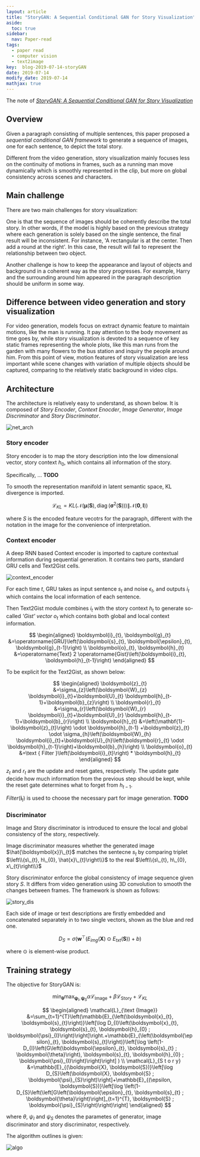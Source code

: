 ```yaml
---
layout: article
title: "StoryGAN: A Sequential Conditional GAN for Story Visualization"
aside:
  toc: true
sidebar:
  nav: Paper-read
tags:
  - paper read
  - computer vision
  - text2image
key:  blog-2019-07-14-storyGAN
date: 2019-07-14
modify_date: 2019-07-14
mathjax: true
---
```


The note of [*StoryGAN: A Sequential Conditional GAN for Story Visualization*](https://arxiv.org/abs/1812.02784)

<!--more-->

## Overview

Given a paragraph consisting of multiple sentences, this paper proposed a *sequential conditional GAN framework* to generate a sequence of images, one for each sentence, to depict the total story.

Different from the video generation, story visualization mainly focuses less on the continuity of motions in frames, such as a running man move dynamically which is smoothly represented in the clip, but more on global consistency across scenes and characters.

## Main challenge 

There are two main challenges for story visualization:

One is that the sequence of images should be coherently describe the total story. In other words, if the model is highly based on the previous strategy where each generation is solely based on the single sentence, the final result will be inconsistent. For instance, 'A rectangular is at the center. Then add a round at the right'. In this case, the result will fail to represent the relationship between two object.

Another challenge is how to keep the appearance and layout of objects and background in a coherent way as the story progresses. For example, Harry and the surrounding around him appeared in the paragraph description should be uniform in some way. 

## Difference between video generation and story visualization

For video generation, models focus on extract dynamic feature to maintain motions, like the man is running. It pay attention to the body movement as time goes by, while story visualization is devoted to a sequence of key static frames representing the whole plots, like this man runs from the garden with many flowers to the bus station and inquiry the people around him. From this point of view, motion features of story visualization are less important while scene changes with variation of multiple objects should be captured, comparing to the relatively static background in video clips.


## Architecture

The architecture is relatively easy to understand, as shown below. It is composed of *Story Encoder*, *Context Enocder*, *Image Generator*, *Image Discriminator* and *Story Discriminator*.

![net_arch](/assets/images/2019/07/storyGAN/net_arch.jpg)

### Story encoder

Story encoder is to map the story description into the low dimensional vector, story context $h_{0}$, which contains all information of the story.

Specifically, ... **TODO**

To smooth the representation manifold in latent semantic space, KL divergence is imported.

$$
\mathcal{L}_{K L}=K L\left(\mathcal{N}\left(\boldsymbol{\mu}(\boldsymbol{S}), \operatorname{diag}\left(\boldsymbol{\sigma}^{2}(\boldsymbol{S})\right)\right) \| \mathcal{N}(\mathbf{0}, \boldsymbol{I})\right)
$$

where $S$ is the encoded feature vecotrs for the paragraph, different with the notation in the image for the convenience of interpretation.

### Context encoder

A deep RNN based Context encoder is imported to capture contextual information during sequential generation. It contains two parts, standard GRU cells and Text2Gist cells.

![context_encoder](/assets/images/2019/07/storyGAN/context_encoder.jpg)

For each time $t$, GRU takes as input sentence $s_{t}$ and noise $\epsilon_{t}$, and outputs $i_{t}$ which contains the local information of each sentence.

Then Text2Gist module combines $i_{t}$ with the story context $h_{t}$ to generate so-called *'Gist' vector* $o_{t}$ which contains both global and local context information.

$$
\begin{aligned} \boldsymbol{i}_{t}, \boldsymbol{g}_{t} &=\operatorname{GRU}\left(\boldsymbol{s}_{t}, \boldsymbol{\epsilon}_{t}, \boldsymbol{g}_{t-1}\right) \\ \boldsymbol{o}_{t}, \boldsymbol{h}_{t} &=\operatorname{Text} 2 \operatorname{Gist}\left(\boldsymbol{i}_{t}, \boldsymbol{h}_{t-1}\right) \end{aligned}
$$

To be explicit for the Text2Gist, as shown below:

$$
\begin{aligned} \boldsymbol{z}_{t} &=\sigma_{z}\left(\boldsymbol{W}_{z} \boldsymbol{i}_{t}+\boldsymbol{U}_{t} \boldsymbol{h}_{t-1}+\boldsymbol{b}_{z}\right) \\ \boldsymbol{r}_{t} &=\sigma_{r}\left(\boldsymbol{W}_{r} \boldsymbol{i}_{t}+\boldsymbol{U}_{r} \boldsymbol{h}_{t-1}+\boldsymbol{b}_{r}\right) \\ \boldsymbol{h}_{t} &=\left(\mathbf{1}-\boldsymbol{z}_{t}\right) \odot \boldsymbol{h}_{t-1} +\boldsymbol{z}_{t} \odot \sigma_{h}\left(\boldsymbol{W}_{h} \boldsymbol{i}_{t}+\boldsymbol{U}_{h}\left(\boldsymbol{r}_{t} \odot \boldsymbol{h}_{t-1}\right)+\boldsymbol{b}_{h}\right) \\ \boldsymbol{o}_{t} &=\text { Filter }\left(\boldsymbol{i}_{t}\right) * \boldsymbol{h}_{t} \end{aligned}
$$

$z_{t}$ and $r_{t}$ are the update and reset gates, respectively. The update gate decide how much information from the previous step should be kept, while the reset gate determines what to forget from $h_{t-1}$.

$Filter\left(\boldsymbol{i}_{t}\right)$ is used to choose the necessary part for image generation. **TODO**


### Discriminator

Image and Story discriminator is introduced to ensure the local and global consistency of the story, respectively.

Image discriminator measures whether the generated image $\hat{\boldsymbol{x}}\_{t}$ matches the sentecne $s_{t}$ by comparing triplet $\left\\{s\_{t}, h\_{0}, \hat{x}\_{t}\right\\}$ to the real $\left\\{s\_{t}, h\_{0}, x\_{t}\right\\}$

Story discriminator enforce the global consistency of image sequence given story $S$. It differs from video generation using 3D convolution to smooth the changes between frames. The framework is shown as follows:

![story_dis](/assets/images/2019/07/storyGAN/story_dis.jpg)

Each side of image or text descriptions are firstly embedded and concatenated separately in to two single vectors, shown as the blue and red one.

$$
D_{S}=\sigma\left(\boldsymbol{w}^{\top}\left(E_{i m g}(\boldsymbol{X}) \odot E_{t x t}(\boldsymbol{S})\right)+b\right)
$$

where $\odot$ is element-wise product.

## Training strategy

The objective for StoryGAN is:

$$
\min _{\boldsymbol{\theta}} \max _{\boldsymbol{\psi}_{I}, \boldsymbol{\psi}_{S}} \alpha \mathcal{L}_{\text {Image}}+\beta \mathcal{L}_{\text {Story}}+\mathcal{L}_{K L}
$$

$$
\begin{aligned}
\mathcal{L}_{\text {Image}} &=\sum_{t=1}^{T}\left(\mathbb{E}_{\left(\boldsymbol{x}_{t}, \boldsymbol{s}_{t}\right)}\left[\log D_{I}\left(\boldsymbol{x}_{t}, \boldsymbol{s}_{t}, \boldsymbol{h}_{0} ; \boldsymbol{\psi}_{I}\right)\right]\right.+\mathbb{E}_{\left(\boldsymbol{\epsilon}_{t}, \boldsymbol{s}_{t}\right)}\left[\log \left(1-D_{I}\left(G\left(\boldsymbol{\epsilon}_{t}, \boldsymbol{s}_{t} ; \boldsymbol{\theta}\right), \boldsymbol{s}_{t}, \boldsymbol{h}_{0} ; \boldsymbol{\psi}_{I}\right)\right)\right] ) \\ 
\mathcal{L}_{S t o r y} &=\mathbb{E}_{(\boldsymbol{X}, \boldsymbol{S})}\left[\log D_{S}\left(\boldsymbol{X}, \boldsymbol{S} ; \boldsymbol{\psi}_{S}\right)\right]+\mathbb{E}_{(\epsilon, \boldsymbol{S})}\left[\log \left(1-D_{S}\left(\left[G\left(\boldsymbol{\epsilon}_{t}, \boldsymbol{s}_{t} ; \boldsymbol{\theta}\right)\right]_{t=1}^{T}, \boldsymbol{S} ; \boldsymbol{\psi}_{S}\right)\right)\right]
\end{aligned}
$$

where $\theta$, $\psi_{I}$ and $\psi_{S}$ denotes the parametes of generator, image discriminator and story discriminator, respectively. 

The algorithm outlines is given:

![algo](/assets/images/2019/07/storyGAN/algo.jpg)
